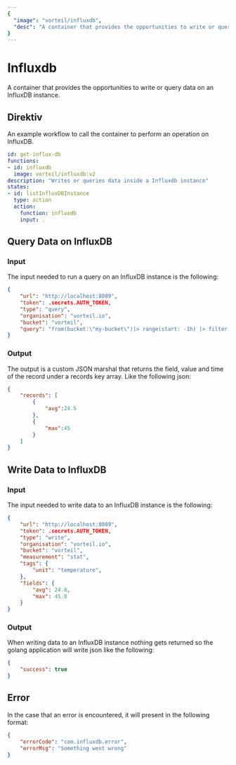 ```yaml
---
{
  "image": "vorteil/influxdb",
  "desc": "A container that provides the opportunities to write or query data on an InfluxDB instance."
}
---
```

# Influxdb

A container that provides the opportunities to write or query data on an InfluxDB instance.

## Direktiv

An example workflow to call the container to perform an operation on InfluxDB.

```yaml
id: get-influx-db
functions:
- id: influxdb
  image: vorteil/influxdb:v2
description: "Writes or queries data inside a Influxdb instance"
states:
- id: listInfluxDBInstance
  type: action
  action:
    function: influxdb
    input: .
```

## Query Data on InfluxDB

### Input

The input needed to run a query on an InfluxDB instance is the following: 

```json
{
    "url": "http://localhost:8089",
    "token": .secrets.AUTH_TOKEN,
    "type": "query",
    "organisation": "vorteil.io",
    "bucket": "vorteil",
    "query": "from(bucket:\"my-bucket\")|> range(start: -1h) |> filter(fn: (r) => r._measurement == \"stat\""
}
```

### Output 

The output is a custom JSON marshal that returns the field, value and time of the record under a records key array. Like the following json:

```json
{
    "records": [
        {
            "avg":24.5
        }, 
        {
            "max":45
        }
    ]
}
```

## Write Data to InfluxDB

### Input

The input needed to write data to an InfluxDB instance is the following:

```json
{
    "url": "http://localhost:8089",
    "token": .secrets.AUTH_TOKEN,
    "type": "write",
    "organisation": "vorteil.io",
    "bucket": "vorteil",
    "measurement": "stat",
    "tags": {
        "unit": "temperature",
    },
    "fields": {
        "avg": 24.0,
        "max": 45.0
    }
}
```

### Output

When writing data to an InfluxDB instance nothing gets returned so the golang application will write json like the following:

```json
{
    "success": true
}
```

## Error

In the case that an error is encountered, it will present in the following format:

```json
{
    "errorCode": "com.influxdb.error",
    "errorMsg": "Something went wrong"
}
```
